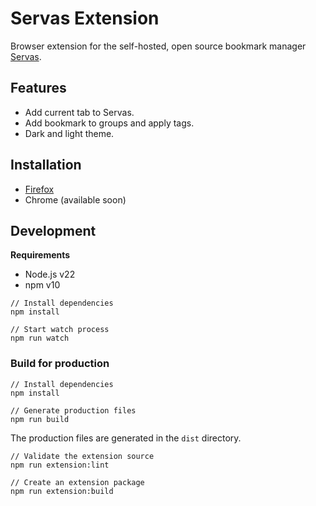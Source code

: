 # Servas Extension

Browser extension for the self-hosted, open source bookmark manager [Servas](https://github.com/beromir/servas).

## Features
- Add current tab to Servas.
- Add bookmark to groups and apply tags.
- Dark and light theme.

## Installation
- [Firefox](https://addons.mozilla.org/en-US/firefox/addon/servas)
- Chrome (available soon)

## Development

**Requirements**

- Node.js v22
- npm v10

```shell
// Install dependencies
npm install

// Start watch process
npm run watch
```

### Build for production

```shell
// Install dependencies
npm install

// Generate production files
npm run build
```

The production files are generated in the `dist` directory.

````shell
// Validate the extension source
npm run extension:lint

// Create an extension package
npm run extension:build
````
